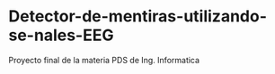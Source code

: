 # Detector-de-mentiras-utilizando-se-nales-EEG
Proyecto final de la materia PDS de Ing. Informatica
